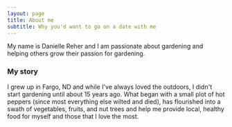 ```yaml
---
layout: page
title: About me
subtitle: Why you'd want to go on a date with me
---
```


My name is Danielle Reher and I am passionate about gardening and helping others grow their passion for gardening.

### My story

I grew up in Fargo, ND and while I've always loved the outdoors, I didn't start gardening until about 15 years ago. What began with a small plot of hot peppers (since most everything else wilted and died), has flourished into a swath of vegetables, fruits, and nut trees and help me provide local, healthy food for myself and those that I love the most.
